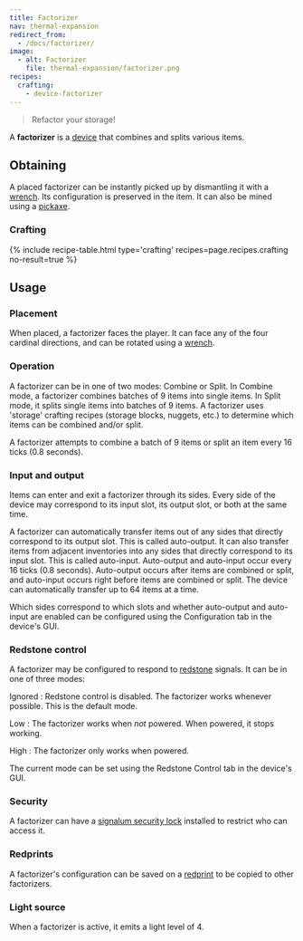 ```yaml
---
title: Factorizer
nav: thermal-expansion
redirect_from:
  - /docs/factorizer/
image:
  - alt: Factorizer
    file: thermal-expansion/factorizer.png
recipes:
  crafting:
    - device-factorizer
---
```


> Refactor your storage!


A **factorizer** is a [device](/docs/thermal-expansion/devices/) that combines and splits various
items.


Obtaining
---------

A placed factorizer can be instantly picked up by dismantling it with a
[wrench](/docs/wrenches/). Its configuration is preserved in the item. It can
also be mined using a [pickaxe](https://minecraft.gamepedia.com/Pickaxe).

### Crafting
{% include recipe-table.html type='crafting' recipes=page.recipes.crafting no-result=true %}


Usage
-----

### Placement
When placed, a factorizer faces the player. It can face any of the four cardinal
directions, and can be rotated using a [wrench](/docs/wrenches/).

### Operation
A factorizer can be in one of two modes: Combine or Split. In Combine mode, a
factorizer combines batches of 9 items into single items. In Split mode, it
splits single items into batches of 9 items. A factorizer uses 'storage'
crafting recipes (storage blocks, nuggets, etc.) to determine which items can be
combined and/or split.

A factorizer attempts to combine a batch of 9 items or split an item every 16
ticks (0.8 seconds).

### Input and output
Items can enter and exit a factorizer through its sides. Every side of the
device may correspond to its input slot, its output slot, or both at the same
time.

A factorizer can automatically transfer items out of any sides that directly
correspond to its output slot. This is called auto-output. It can also transfer
items from adjacent inventories into any sides that directly correspond to its
input slot. This is called auto-input. Auto-output and auto-input occur every 16
ticks (0.8 seconds). Auto-output occurs after items are combined or split, and
auto-input occurs right before items are combined or split. The device can
automatically transfer up to 64 items at a time.

Which sides correspond to which slots and whether auto-output and auto-input are
enabled can be configured using the Configuration tab in the device's GUI.

### Redstone control
A factorizer may be configured to respond to
[redstone](https://minecraft.gamepedia.com/Redstone) signals. It can be in one
of three modes:

Ignored
: Redstone control is disabled. The factorizer works whenever possible. This is
the default mode.

Low
: The factorizer works when *not* powered. When powered, it stops working.

High
: The factorizer only works when powered.

The current mode can be set using the Redstone Control tab in the device's GUI.

### Security
A factorizer can have a [signalum security lock](/docs/thermal-foundation/signalum-security-lock/)
installed to restrict who can access it.

### Redprints
A factorizer's configuration can be saved on a [redprint](/docs/thermal-foundation/redprint/) to be
copied to other factorizers.

### Light source
When a factorizer is active, it emits a light level of 4.
